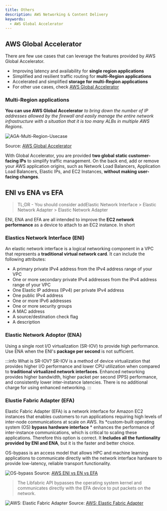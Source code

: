 ```yaml
---
title: Others
description: AWS Networking & Content Delivery
keywords:
  - AWS Global Accelerator
---
```


## AWS Global Accelerator

There are few use cases that can leverage the features provided by AWS Global Accelerator.
- Improving latency and availability for **single region applications**
- Simplified and resilient traffic routing for **multi-Region applications**
- Accelerated and simplified **storage for multi-Region applications**
- For other use cases, check [AWS Global Accelerator](https://aws.amazon.com/global-accelerator/?blogs-global-accelerator.sort-by=item.additionalFields.createdDate&blogs-global-accelerator.sort-order=desc&aws-global-accelerator-wn.sort-by=item.additionalFields.postDateTime&aws-global-accelerator-wn.sort-order=desc)
### Multi-Region applications

**You can use AWS Global Accelerator** *to bring down the number of IP addresses allowed by the firewall and easily manage the entire network infrastructure with a situation that it is too many ALBs in multiple AWS Regions*.

![AGA-Multi-Region-Usecase](/img/aws/networking/others/AGA-Multi-Region-Usecase.png)

Source: [AWS Global Accelerator](https://aws.amazon.com/global-accelerator/?blogs-global-accelerator.sort-by=item.additionalFields.createdDate&blogs-global-accelerator.sort-order=desc&aws-global-accelerator-wn.sort-by=item.additionalFields.postDateTime&aws-global-accelerator-wn.sort-order=desc)

With Global Accelerator, you are provided **two global static customer-facing IPs** to simplify traffic management. On the back end, add or remove your AWS application origins, such as Network Load Balancers, Application Load Balancers, Elastic IPs, and EC2 Instances, **without making user-facing changes**. 
## ENI vs ENA vs EFA

> TL;DR - You should consider addElastic Network Interface > Elastic Network Adapter > Elastic Network Adapter

ENI, ENA and EFA are all intended to improve the **EC2 network performance** as a device to attach to an EC2 instance. In short

### Elastics Network Interface (ENI)

An elastic network interface is a logical networking component in a VPC that represents a **traditional virtual network card**. It can include the following attributes:
- A primary private IPv4 address from the IPv4 address range of your VPC
- One or more secondary private IPv4 addresses from the IPv4 address range of your VPC
- One Elastic IP address (IPv4) per private IPv4 address
- One public IPv4 address
- One or more IPv6 addresses
- One or more security groups
- A MAC address
- A source/destination check flag
- A description


### Elastic Network Adoptor (ENA)

Using a single root I/O virtualization (SR-IOV) to provide high performance. Use ENA when the ENI's **package per second** is not sufficient.

:::info What is SR-IOV?
SR-IOV is a method of device virtualization that provides higher I/O performance and lower CPU utilization when compared to **traditional virtualized network interfaces**. Enhanced networking provides higher bandwidth, higher packet per second (PPS) performance, and consistently lower inter-instance latencies. There is no additional charge for using enhanced networking.
:::


### Elustie Fabric Adapter (EFA)

Elastic Fabric Adapter (EFA) is a network interface for Amazon EC2 instances that enables customers to run applications requiring high levels of inter-node communications at scale on AWS. Its *custom-built operating system (OS) **bypass hardware interface** * enhances the performance of inter-instance communications, which is critical to scaling these applications. Therefore this option is correct. It **Includes all the funtionality provided by ENI and ENA**, but it is the faster and better choice.

OS-bypass is an access model that allows HPC and machine learning applications to communicate directly with the network interface hardware to provide low-latency, reliable transport functionality.

![OS-bypass](/img/aws/networking/others/OS-bypass.png)
Source: [AWS ENI vs EN vs EFA
](https://varunmanik1.medium.com/aws-eni-vs-en-vs-efa-22250513590f)

> The Libfabric API bypasses the operating system kernel and communicates directly with the EFA device to put packets on the network.

![AWS: Elastic Fabric Adapter](/img/aws/networking/others/Product-Page-Diagram_Elastic-Fabric-Adapter_How-it-Works.png)
Source: [AWS: Elastic Fabric Adapter](https://aws.amazon.com/hpc/efa/)
